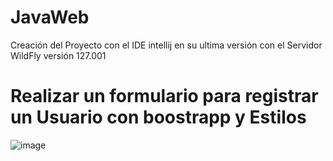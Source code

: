 # JavaWeb
Creación del Proyecto con el IDE intellij en su ultima versión con el Servidor WildFly versión 127.001


# Realizar un formulario para registrar un Usuario con boostrapp y Estilos 



![image](https://user-images.githubusercontent.com/128232148/233503876-7976201b-3394-4e68-a320-31bf70293839.png)
